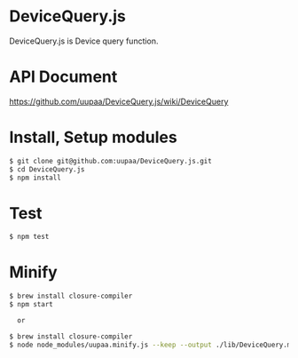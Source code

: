 DeviceQuery.js
=========

DeviceQuery.js is Device query function.

# API Document

https://github.com/uupaa/DeviceQuery.js/wiki/DeviceQuery

# Install, Setup modules

```sh
$ git clone git@github.com:uupaa/DeviceQuery.js.git
$ cd DeviceQuery.js
$ npm install
```

# Test

```sh
$ npm test
```

# Minify

```sh
$ brew install closure-compiler
$ npm start

  or

$ brew install closure-compiler
$ node node_modules/uupaa.minify.js --keep --output ./lib/DeviceQuery.min.js ./lib/DeviceQuery.js
```

